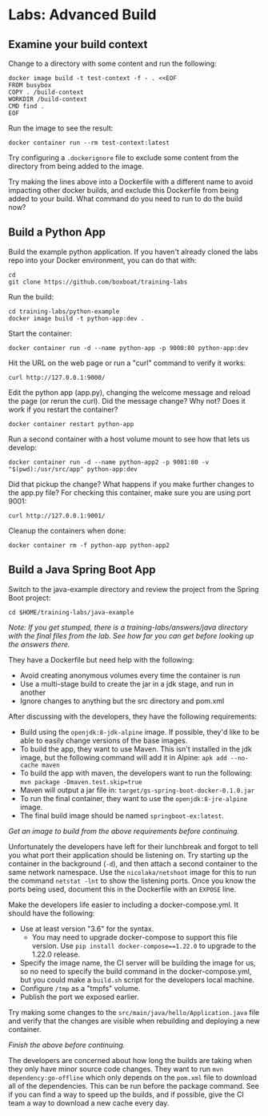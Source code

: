 # Labs: Advanced Build

## Examine your build context

Change to a directory with some content and run the following:

```
docker image build -t test-context -f - . <<EOF
FROM busybox
COPY . /build-context
WORKDIR /build-context
CMD find .
EOF
```

Run the image to see the result:

```
docker container run --rm test-context:latest
```

Try configuring a `.dockerignore` file to exclude some content from the
directory from being added to the image.

Try making the lines above into a Dockerfile with a different name to avoid
impacting other docker builds, and exclude this Dockerfile from being added
to your build. What command do you need to run to do the build now?

## Build a Python App

Build the example python application. If you haven't already cloned the
labs repo into your Docker environment, you can do that with:

```
cd
git clone https://github.com/boxboat/training-labs
```

Run the build:

```
cd training-labs/python-example
docker image build -t python-app:dev .
```

Start the container:

```
docker container run -d --name python-app -p 9000:80 python-app:dev
```

Hit the URL on the web page or run a "curl" command to verify it works:

```
curl http://127.0.0.1:9000/
```

Edit the python app (app.py), changing the welcome message and reload the page
(or rerun the curl). Did the message change? Why not? Does it work if you 
restart the container?

```
docker container restart python-app
```

Run a second container with a host volume mount to see how that lets us develop:

```
docker container run -d --name python-app2 -p 9001:80 -v "$(pwd):/usr/src/app" python-app:dev
```

Did that pickup the change? What happens if you make further changes to the
app.py file? For checking this container, make sure you are using port 9001:

```
curl http://127.0.0.1:9001/
```

Cleanup the containers when done:

```
docker container rm -f python-app python-app2
```

## Build a Java Spring Boot App

Switch to the java-example directory and review the project from the Spring
Boot project:

```
cd $HOME/training-labs/java-example
```

*Note: If you get stumped, there is a training-labs/answers/java directory
with the final files from the lab. See how far you can get before looking up
the answers there.*

They have a Dockerfile but need help with the following:

- Avoid creating anonymous volumes every time the container is run
- Use a multi-stage build to create the jar in a jdk stage, and run in another
- Ignore changes to anything but the src directory and pom.xml

After discussing with the developers, they have the following requirements:

- Build using the `openjdk:8-jdk-alpine` image. If possible, they'd like to be
  able to easily change versions of the base images.
- To build the app, they want to use Maven. This isn't installed in the jdk
  image, but the following command will add it in Alpine:
  `apk add --no-cache maven`
- To build the app with maven, the developers want to run the following:
  `mvn package -Dmaven.test.skip=true`
- Maven will output a jar file in: `target/gs-spring-boot-docker-0.1.0.jar`
- To run the final container, they want to use the `openjdk:8-jre-alpine`
  image.
- The final build image should be named `springboot-ex:latest`.

*Get an image to build from the above requirements before continuing.*

Unfortunately the developers have left for their lunchbreak and forgot to tell
you what port their application should be listening on. Try starting up the
container in the background (`-d`), and then attach a second container to the
same network namespace. Use the `nicolaka/netshoot` image for this to run the
command `netstat -lnt` to show the listening ports. Once you know the ports 
being used, document this in the Dockerfile with an `EXPOSE` line.

Make the developers life easier to including a docker-compose.yml. It should
have the following:

- Use at least version "3.6" for the syntax.
  - You may need to upgrade docker-compose to support this file version. Use
    `pip install docker-compose==1.22.0` to upgrade to the 1.22.0 release.
- Specify the image name, the CI server will be building the image for us,
  so no need to specify the build command in the docker-compose.yml, but you
  could make a `build.sh` script for the developers local machine.
- Configure `/tmp` as a "tmpfs" volume.
- Publish the port we exposed earlier.

Try making some changes to the `src/main/java/hello/Application.java` file
and verify that the changes are visible when rebuilding and deploying
a new container.

*Finish the above before continuing.*

The developers are concerned about how long the builds are
taking when they only have minor source code changes. They want to run
`mvn dependency:go-offline` which only depends on the `pom.xml` file to
download all of the dependencies. This can be run before the package command.
See if you can find a way to speed up the builds, and if possible, give the
CI team a way to download a new cache every day.


